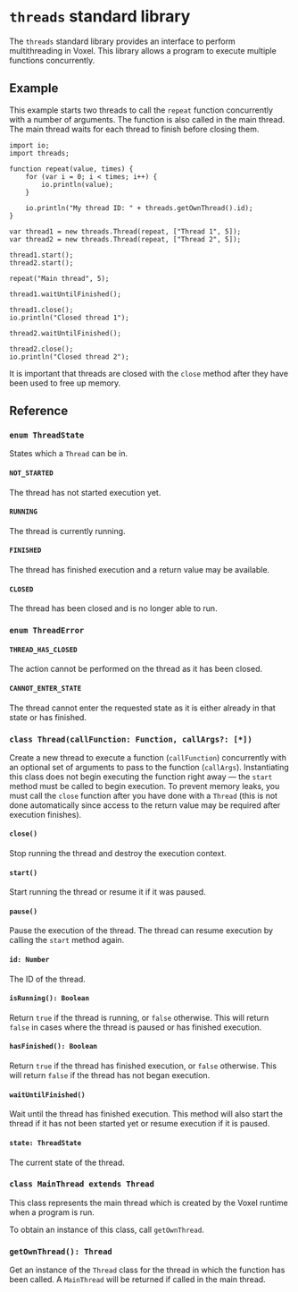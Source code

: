 # `threads` standard library
The `threads` standard library provides an interface to perform multithreading in Voxel. This library allows a program to execute multiple functions concurrently.

## Example
This example starts two threads to call the `repeat` function concurrently with a number of arguments. The function is also called in the main thread. The main thread waits for each thread to finish before closing them.

```voxel
import io;
import threads;

function repeat(value, times) {
    for (var i = 0; i < times; i++) {
        io.println(value);
    }

    io.println("My thread ID: " + threads.getOwnThread().id);
}

var thread1 = new threads.Thread(repeat, ["Thread 1", 5]);
var thread2 = new threads.Thread(repeat, ["Thread 2", 5]);

thread1.start();
thread2.start();

repeat("Main thread", 5);

thread1.waitUntilFinished();

thread1.close();
io.println("Closed thread 1");

thread2.waitUntilFinished();

thread2.close();
io.println("Closed thread 2");
```

It is important that threads are closed with the `close` method after they have been used to free up memory.

## Reference

### `enum ThreadState`
States which a `Thread` can be in.

#### `NOT_STARTED`
The thread has not started execution yet.

#### `RUNNING`
The thread is currently running.

#### `FINISHED`
The thread has finished execution and a return value may be available.

#### `CLOSED`
The thread has been closed and is no longer able to run.

### `enum ThreadError`

#### `THREAD_HAS_CLOSED`
The action cannot be performed on the thread as it has been closed.

#### `CANNOT_ENTER_STATE`
The thread cannot enter the requested state as it is either already in that state or has finished.

### `class Thread(callFunction: Function, callArgs?: [*])`
Create a new thread to execute a function (`callFunction`) concurrently with an optional set of arguments to pass to the function (`callArgs`). Instantiating this class does not begin executing the function right away — the `start` method must be called to begin execution. To prevent memory leaks, you must call the `close` function after you have done with a `Thread` (this is not done automatically since access to the return value may be required after execution finishes).

#### `close()`
Stop running the thread and destroy the execution context.

#### `start()`
Start running the thread or resume it if it was paused.

#### `pause()`
Pause the execution of the thread. The thread can resume execution by calling the `start` method again.

#### `id: Number`
The ID of the thread.

#### `isRunning(): Boolean`
Return `true` if the thread is running, or `false` otherwise. This will return `false` in cases where the thread is paused or has finished execution.

#### `hasFinished(): Boolean`
Return `true` if the thread has finished execution, or `false` otherwise. This will return `false` if the thread has not began execution.

#### `waitUntilFinished()`
Wait until the thread has finished execution. This method will also start the thread if it has not been started yet or resume execution if it is paused.

#### `state: ThreadState`
The current state of the thread.

### `class MainThread extends Thread`
This class represents the main thread which is created by the Voxel runtime when a program is run.

To obtain an instance of this class, call `getOwnThread`.

### `getOwnThread(): Thread`
Get an instance of the `Thread` class for the thread in which the function has been called. A `MainThread` will be returned if called in the main thread.
